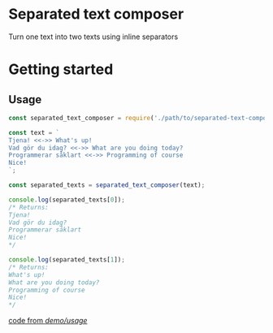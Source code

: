 # Separated text composer

Turn one text into two texts using inline separators

# Getting started

<!-- ## Install

```bash
npm i separated-text-composer
``` -->

## Usage

```js
const separated_text_composer = require('./path/to/separated-text-composer');

const text = `
Tjena! <<->> What's up!
Vad gör du idag? <<->> What are you doing today?
Programmerar såklart <<->> Programming of course
Nice!
`;

const separated_texts = separated_text_composer(text);

console.log(separated_texts[0]);
/* Returns:
Tjena!
Vad gör du idag?
Programmerar såklart
Nice!
*/

console.log(separated_texts[1]);
/* Returns:
What's up!
What are you doing today?
Programming of course
Nice!
*/
```

[code from _demo/usage_](./demo/usage/usage.js)
